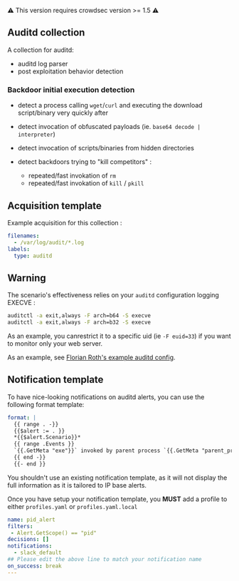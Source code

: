 :warning: This version requires crowdsec version >= 1.5 :warning:

## Auditd collection

A collection for auditd:
 - auditd log parser
 - post exploitation behavior detection

### Backdoor initial execution detection

 - detect a process calling `wget`/`curl` and executing the download script/binary very quickly after
 - detect invocation of obfuscated payloads (ie. `base64 decode | interpreter`)
 - detect invocation of scripts/binaries from hidden directories

 - detect backdoors trying to "kill competitors" :
   - repeated/fast invokation of `rm` 
   - repeated/fast invokation of `kill` / `pkill`

## Acquisition template

Example acquisition for this collection :

```yaml
filenames:
  - /var/log/audit/*.log
labels:
  type: auditd
```

## Warning

The scenario's effectiveness relies on your `auditd` configuration logging EXECVE :

```bash
auditctl -a exit,always -F arch=b64 -S execve
auditctl -a exit,always -F arch=b32 -S execve
```

As an example, you canrestrict it to a specific uid (ie `-F euid=33`) if you want to monitor only your web server.

As an example, see [Florian Roth's example auditd config](https://github.com/Neo23x0/auditd/blob/master/audit.rules).

## Notification template

To have nice-looking notifications on auditd alerts, you can use the following format template:

```yaml
format: |
  {{ range . -}}
  {{$alert := . }}
  *{{$alert.Scenario}}*
  {{ range .Events }}
  `{{.GetMeta "exe"}}` invoked by parent process `{{.GetMeta "parent_progname"}}` (uid={{.GetMeta "uid"}})
  {{ end -}}
  {{- end }}
```

You shouldn't use an existing notification template, as it will not display the full information as it is tailored to IP base alerts.

Once you have setup your notification template, you **MUST** add a profile to either `profiles.yaml` or `profiles.yaml.local`

```yaml
name: pid_alert
filters:
 - Alert.GetScope() == "pid"
decisions: []
notifications:
  - slack_default
## Please edit the above line to match your notification name
on_success: break
---
```